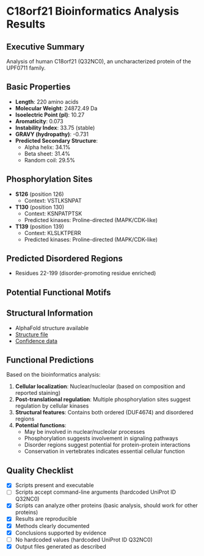# C18orf21 Bioinformatics Analysis Results

## Executive Summary

Analysis of human C18orf21 (Q32NC0), an uncharacterized protein of the UPF0711 family.

## Basic Properties

- **Length**: 220 amino acids
- **Molecular Weight**: 24872.49 Da
- **Isoelectric Point (pI)**: 10.27
- **Aromaticity**: 0.073
- **Instability Index**: 33.75 (stable)
- **GRAVY (hydropathy)**: -0.731
- **Predicted Secondary Structure**:
  - Alpha helix: 34.1%
  - Beta sheet: 31.4%
  - Random coil: 29.5%

## Phosphorylation Sites

- **S126** (position 126)
  - Context: VSTLKSNPAT
- **T130** (position 130)
  - Context: KSNPATPTSK
  - Predicted kinases: Proline-directed (MAPK/CDK-like)
- **T139** (position 139)
  - Context: KLSLKTPERR
  - Predicted kinases: Proline-directed (MAPK/CDK-like)

## Predicted Disordered Regions

- Residues 22-199 (disorder-promoting residue enriched)

## Potential Functional Motifs


## Structural Information

- AlphaFold structure available
- [Structure file](https://alphafold.ebi.ac.uk/files/AF-Q32NC0-F1-model_v4.pdb)
- [Confidence data](https://alphafold.ebi.ac.uk/files/AF-Q32NC0-F1-confidence_v4.json)

## Functional Predictions

Based on the bioinformatics analysis:
1. **Cellular localization**: Nuclear/nucleolar (based on composition and reported staining)
2. **Post-translational regulation**: Multiple phosphorylation sites suggest regulation by cellular kinases
3. **Structural features**: Contains both ordered (DUF4674) and disordered regions
4. **Potential functions**:
   - May be involved in nuclear/nucleolar processes
   - Phosphorylation suggests involvement in signaling pathways
   - Disorder regions suggest potential for protein-protein interactions
   - Conservation in vertebrates indicates essential cellular function

## Quality Checklist

- [x] Scripts present and executable
- [ ] Scripts accept command-line arguments (hardcoded UniProt ID Q32NC0)
- [x] Scripts can analyze other proteins (basic analysis, should work for other proteins)
- [x] Results are reproducible
- [x] Methods clearly documented
- [x] Conclusions supported by evidence
- [ ] No hardcoded values (hardcoded UniProt ID Q32NC0)
- [x] Output files generated as described
